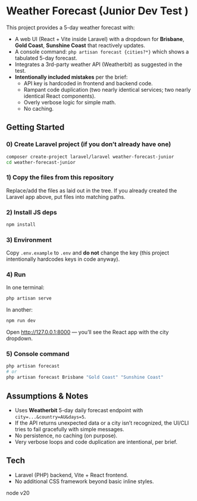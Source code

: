 # Weather Forecast (Junior Dev Test )

This project provides a 5-day weather forecast with:
- A web UI (React + Vite inside Laravel) with a dropdown for **Brisbane**, **Gold Coast**, **Sunshine Coast** that reactively updates.
- A console command: `php artisan forecast {cities?*}` which shows a tabulated 5-day forecast.
- Integrates a 3rd-party weather API (Weatherbit) as suggested in the test.
- **Intentionally included mistakes** per the brief:
  - API key is hardcoded in frontend and backend code.
  - Rampant code duplication (two nearly identical services; two nearly identical React components).
  - Overly verbose logic for simple math.
  - No caching.

## Getting Started

### 0) Create Laravel project (if you don’t already have one)
```bash
composer create-project laravel/laravel weather-forecast-junior
cd weather-forecast-junior
```

### 1) Copy the files from this repository
Replace/add the files as laid out in the tree. If you already created the Laravel app above, put files into matching paths.

### 2) Install JS deps
```bash
npm install
```

### 3) Environment
Copy `.env.example` to `.env` and **do not** change the key (this project intentionally hardcodes keys in code anyway).

### 4) Run
In one terminal:
```bash
php artisan serve
```

In another:
```bash
npm run dev
```

Open http://127.0.0.1:8000 — you’ll see the React app with the city dropdown.

### 5) Console command
```bash
php artisan forecast
# or
php artisan forecast Brisbane "Gold Coast" "Sunshine Coast"
```

## Assumptions & Notes

- Uses **Weatherbit** 5-day daily forecast endpoint with `city=...&country=AU&days=5`.
- If the API returns unexpected data or a city isn’t recognized, the UI/CLI tries to fail gracefully with simple messages.
- No persistence, no caching (on purpose).
- Very verbose loops and code duplication are intentional, per brief.

## Tech

- Laravel (PHP) backend, Vite + React frontend.
- No additional CSS framework beyond basic inline styles.



node v20
